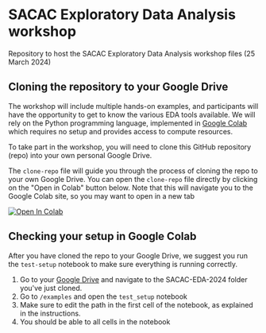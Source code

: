 # SACAC Exploratory Data Analysis workshop
Repository to host the SACAC Exploratory Data Analysis workshop files (25 March 2024)

## Cloning the repository to your Google Drive
The workshop will include multiple hands-on examples, and participants will have the opportunity to get to know the various EDA tools available. We will rely on the Python programming language, implemented in [Google Colab](https://colab.google/) which requires no setup and provides access to compute resources.

To take part in the workshop, you will need to clone this GitHub repository (repo) into your own personal Google Drive.

The `clone-repo` file will guide you through the process of cloning the repo to your own Google Drive. You can open the `clone-repo` file directly by clicking on the "Open in Colab" button below. Note that this will navigate you to the Google Colab site, so you may want to open in a new tab 

[![Open In Colab](https://colab.research.google.com/assets/colab-badge.svg)](https://colab.research.google.com/github/tmlouw/SACAC-EDA-2024/blob/main/clone-repo.ipynb)

## Checking your setup in Google Colab
After you have cloned the repo to your Google Drive, we suggest you run the `test-setup` notebook to make sure everything is running correctly. 
1. Go to your [Google Drive](drive.google.com) and navigate to the SACAC-EDA-2024 folder you've just cloned.
2. Go to `/examples` and open the `test_setup` notebook
3. Make sure to edit the path in the first cell of the notebook, as explained in the instructions.
4. You should be able to all cells in the notebook

